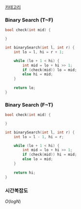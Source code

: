 [카테고리](/README.md)
### Binary Search (T~F)
```cpp
bool check(int mid) {

}

int binarySearch(int l, int r) {
    int lo = l, hi = r + 1;

    while (lo + 1 < hi) {
        int mid = lo + hi >> 1;
        if (check(mid)) lo = mid; 
        else hi = mid;
    }
    
    return lo;
}
```
### Binary Search (F~T)
```cpp
bool check(int mid) {

}

int binarySearch(int l, int r) {
    int lo = l - 1, hi = r;

    while (lo + 1 < hi) {
        int mid = lo + hi >> 1;
        if (check(mid)) hi = mid; 
        else lo = mid;
    }
    
    return hi;
}
```
### 시간복잡도 
$O(logN)$    